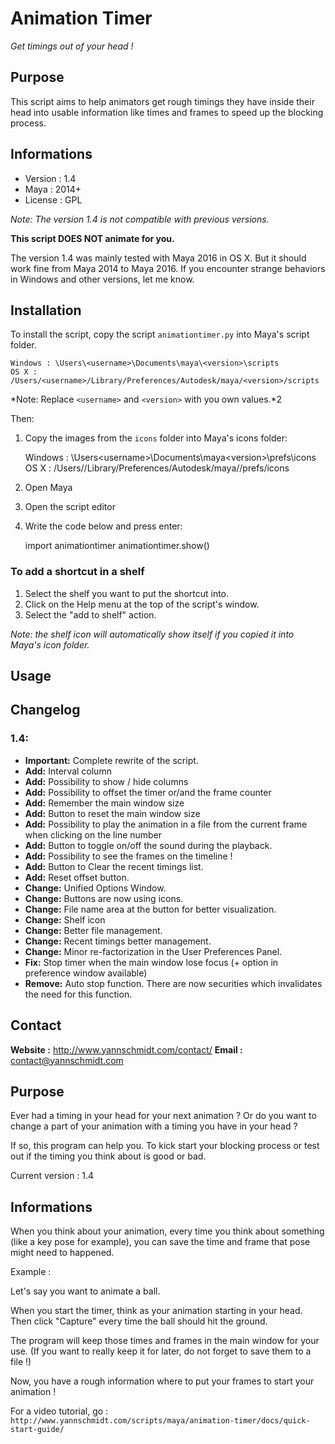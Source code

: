 # Animation Timer

*Get timings out of your head !*

## Purpose

This script aims to help animators get rough timings they have inside their head into usable information like times and frames to speed up the blocking process.

## Informations

- Version : 1.4
- Maya : 2014+
- License : GPL

*Note: The version 1.4 is not compatible with previous versions.*

**This script DOES NOT animate for you.**

The version 1.4 was mainly tested with Maya 2016 in OS X.
But it should work fine from Maya 2014 to Maya 2016.
If you encounter strange behaviors in Windows and other versions, let me know.


## Installation

To install the script, copy the script `animationtimer.py` into Maya's script folder.

    Windows : \Users\<username>\Documents\maya\<version>\scripts
    OS X : /Users/<username>/Library/Preferences/Autodesk/maya/<version>/scripts

*Note: Replace `<username>` and `<version>` with you own values.*2

Then:

1. Copy the images from the `icons` folder into Maya's icons folder:

    Windows : \Users\<username>\Documents\maya\<version>\prefs\icons
    OS X : /Users/<username>/Library/Preferences/Autodesk/maya/<version>/prefs/icons

2. Open Maya
3. Open the script editor
4. Write the code below and press enter:

    import animationtimer
    animationtimer.show()


### To add a shortcut in a shelf

1. Select the shelf you want to put the shortcut into.
2. Click on the Help menu at the top of the script's window.
3. Select the "add to shelf" action.

*Note: the shelf icon will automatically show itself if you copied it into Maya's icon folder.*


## Usage
## Changelog

### 1.4:

- **Important:** Complete rewrite of the script.
- **Add:** Interval column
- **Add:** Possibility to show / hide columns
- **Add:** Possibility to offset the timer or/and the frame counter
- **Add:** Remember the main window size
- **Add:** Button to reset the main window size
- **Add:** Possibility to play the animation in a file from the current frame when clicking on the line number
- **Add:** Button to toggle on/off the sound during the playback.
- **Add:** Possibility to see the frames on the timeline !
- **Add:** Button to Clear the recent timings list.
- **Add:** Reset offset button.
- **Change:** Unified Options Window.
- **Change:** Buttons are now using icons.
- **Change:** File name area at the button for better visualization.
- **Change:** Shelf icon
- **Change:** Better file management.
- **Change:** Recent timings better management.
- **Change:** Minor re-factorization in the User Preferences Panel.
- **Fix:** Stop timer when the main window lose focus (+ option in preference window available)
- **Remove:** Auto stop function. There are now securities which invalidates the need for this function.

## Contact

**Website :** http://www.yannschmidt.com/contact/
**Email :** contact@yannschmidt.com








## Purpose

Ever had a timing in your head for your next animation ?
Or do you want to change a part of your animation with a timing you have in your head ?

If so, this program can help you.
To kick start your blocking process or test out if the timing you think about is good or bad.

Current version : 1.4

## Informations

When you think about your animation, every time you think about something (like a key pose for example),
you can save the time and frame that pose might need to happened.

Example :

Let's say you want to animate a ball.

When you start the timer, think as your animation starting in your head.
Then click "Capture" every time the ball should hit the ground.

The program will keep those times and frames in the main window for your use.
(If you want to really keep it for later, do not forget to save them to a file !)

Now, you have a rough information where to put your frames to start your animation !

For a video tutorial, go : `http://www.yannschmidt.com/scripts/maya/animation-timer/docs/quick-start-guide/`
